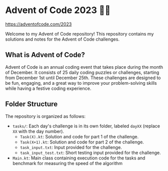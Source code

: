 # Advent of Code 2023 🎄✨

https://adventofcode.com/2023

Welcome to my Advent of Code repository! This repository contains my solutions and notes for the Advent of Code challenges.

## What is Advent of Code?

Advent of Code is an annual coding event that takes place during the month of December. It consists of 25 daily coding puzzles or challenges, starting from December 1st until December 25th. These challenges are designed to be fun, engaging, and a great way to improve your problem-solving skills while having a festive coding experience.

## Folder Structure

The repository is organized as follows:
- `tasks/`: Each day's challenge is in its own folder, labeled `dayXX` (replace `XX` with the day number).
    - `Task(X).kt`: Solution and code for part 1 of the challenge.
    - `Task(X+1).kt`: Solution and code for part 2 of the challenge.
    - `task_input.txt`: Input provided for the challenge.
    - `task_input_test.txt`: Short testing input provided for the challenge.
- `Main.kt`: Main class containing execution code for the tasks and benchmark for measuring the speed of the algorithm